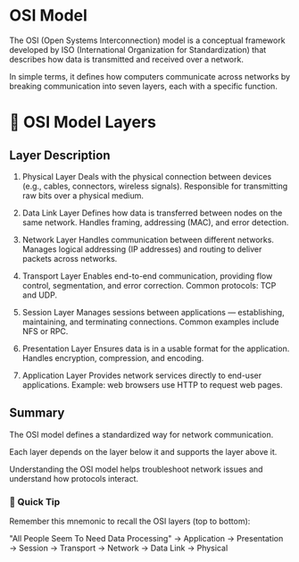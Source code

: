 # OSI Model

The OSI (Open Systems Interconnection) model is a conceptual framework developed by ISO (International Organization for Standardization) that describes how data is transmitted and received over a network.

In simple terms, it defines how computers communicate across networks by breaking communication into seven layers, each with a specific function.

# 🧩 OSI Model Layers
##	Layer	Description
1.	Physical Layer	Deals with the physical connection between devices (e.g., cables, connectors, wireless signals). Responsible for transmitting raw bits over a physical medium.

2.	Data Link Layer	Defines how data is transferred between nodes on the same network. Handles framing, addressing (MAC), and error detection.

3.	Network Layer	Handles communication between different networks. Manages logical addressing (IP addresses) and routing to deliver packets across networks.

4.	Transport Layer	Enables end-to-end communication, providing flow control, segmentation, and error correction. Common protocols: TCP and UDP.

5.	Session Layer	Manages sessions between applications — establishing, maintaining, and terminating connections. Common examples include NFS or RPC.

6.	Presentation Layer	Ensures data is in a usable format for the application. Handles encryption, compression, and encoding.

7.	Application Layer	Provides network services directly to end-user applications. Example: web browsers use HTTP to request web pages.

## Summary

The OSI model defines a standardized way for network communication.

Each layer depends on the layer below it and supports the layer above it.

Understanding the OSI model helps troubleshoot network issues and understand how protocols interact.

### 🧭 Quick Tip

Remember this mnemonic to recall the OSI layers (top to bottom):

"All People Seem To Need Data Processing"
→ Application → Presentation → Session → Transport → Network → Data Link → Physical